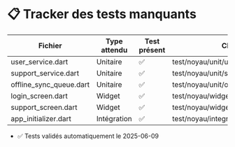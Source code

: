# 📋 Tracker des tests manquants

| Fichier | Type attendu | Test présent | Chemin du test |
|--------|--------------|--------------|----------------|
| user_service.dart | Unitaire | ✅ | test/noyau/unit/user_service_test.dart |
| support_service.dart | Unitaire | ✅ | test/noyau/unit/support_service_test.dart |
| offline_sync_queue.dart | Unitaire | ✅ | test/noyau/unit/offline_sync_queue_test.dart |
| login_screen.dart | Widget | ✅ | test/noyau/widget/login_screen_test.dart |
| support_screen.dart | Widget | ✅ | test/noyau/widget/support_screen_test.dart |
| app_initializer.dart | Intégration | ✅ | test/noyau/integration/app_initializer_test.dart |
- ✅ Tests validés automatiquement le 2025-06-09
